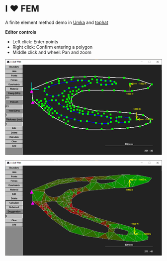 # I ❤︎ FEM
A finite element method demo in [Umka](https://github.com/vtereshkov/umka-lang) and [tophat](https://tophat2d.dev/)

**Editor controls**
* Left click: Enter points
* Right click: Confirm entering a polygon
* Middle click and wheel: Pan and zoom

![](fem1.png)

![](fem2.png)
